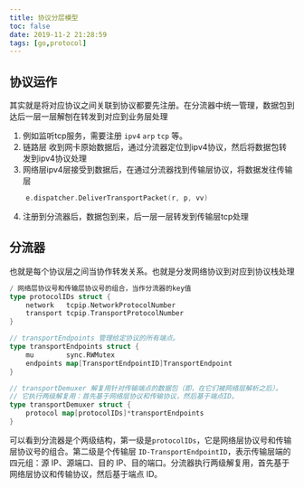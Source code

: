 ```yaml
---
title: 协议分层模型
toc: false
date: 2019-11-2 21:28:59
tags: [go,protocol]
---
```


## 协议运作
其实就是将对应协议之间关联到协议都要先注册。在分流器中统一管理，数据包到达后一层一层解刨在转发到对应到业务层处理

1. 例如监听tcp服务，需要注册 `ipv4` `arp` `tcp` 等。
2. 链路层 收到网卡原始数据后，通过分流器定位到ipv4协议，然后将数据包转发到ipv4协议处理
3. 网络层ipv4层接受到数据后，在通过分流器找到传输层协议，将数据发往传输层
```go
    e.dispatcher.DeliverTransportPacket(r, p, vv)
```
4. 注册到分流器后，数据包到来，后一层一层转发到传输层tcp处理

## 分流器
也就是每个协议层之间当协作转发关系。也就是分发网络协议到对应到协议栈处理
```go
/ 网络层协议号和传输层协议号的组合，当作分流器的key值
type protocolIDs struct {
    network   tcpip.NetworkProtocolNumber
    transport tcpip.TransportProtocolNumber
}

// transportEndpoints 管理给定协议的所有端点。
type transportEndpoints struct {
    mu        sync.RWMutex
    endpoints map[TransportEndpointID]TransportEndpoint
}

// transportDemuxer 解复用针对传输端点的数据包（即，在它们被网络层解析之后）。
// 它执行两级解复用：首先基于网络层协议和传输协议，然后基于端点ID。
type transportDemuxer struct {
    protocol map[protocolIDs]*transportEndpoints
}
```
可以看到分流器是个两级结构，第一级是`protocolIDs`，它是网络层协议号和传输层协议号的组合。第二级是个传输层 `ID-TransportEndpointID`，表示传输层端的四元组：源 IP、源端口、目的 IP、目的端口。分流器执行两级解复用，首先基于网络层协议和传输协议，然后基于端点 ID。